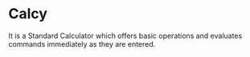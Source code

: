 # Calcy

It is a Standard Calculator which offers basic operations and evaluates commands immediately as they are entered.
